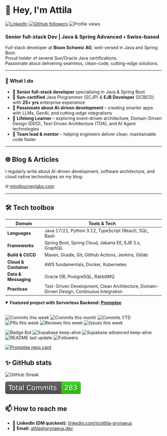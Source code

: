 # 👋 Hey, I'm Attila

[![LinkedIn](https://img.shields.io/badge/LinkedIn--blue?logo=linkedin&logoColor=white)](https://www.linkedin.com/in/attila-grynaeus)
[![GitHub followers](https://img.shields.io/github/followers/attilagrynaeus?label=Follow&style=social)](https://github.com/attilagrynaeus)
![Profile views](https://komarev.com/ghpvc/?username=attila-grynaeus&style=flat)

### Senior full-stack Dev&nbsp;|&nbsp;Java & Spring Advanced • Swiss-based

Full-stack developer at **Bison Schweiz AG**, well-versed in Java and Spring Boot.  
Proud holder of several Sun/Oracle Java certifications.  
Passionate about delivering seamless, clean-code, cutting-edge solutions.

---

### 🔑  What I do

- 🔹 **Senior full-stack developer** specialising in Java & Spring Boot  
- 🔹 **Sun-certified** Java Programmer (SCJP) & **EJB Developer** (SCBCD) with **25+ yrs** enterprise experience  
- 🔹 **Passionate about AI-driven development** –  creating smarter apps with LLMs, GenAI, and cutting-edge integrations 
- 🔹 **Lifelong Learner** –  exploring event-driven architecture, Domain-Driven Design (DDD), Test-Driven Architecture (TDA), and AI Agent technologies
- 🔹 **Team lead & mentor** – helping engineers deliver clean, maintainable code faster  

---

## 🌐 Blog & Articles

I regularly write about AI-driven development, software architecture, and cloud native technologies on my blog:

🌐 [mindjourneylabs.com](https://mindjourneylabs.com)

---

## 🛠 Tech toolbox

| Domain | Tools & Tech |
| ------ | ------------ |
| **Languages** | Java 17/21, Python 3.12, TypeScript (React), SQL, Bash |
| **Frameworks** | Spring Boot, Spring Cloud, Jakarta EE, EJB 3.x, GraphQL |
| **Build & CI/CD** | Maven, Gradle, Git, GitHub Actions, Jenkins, Gitlab |
| **Cloud & Container** | AWS fundamentals, Docker, Kubernetes |
| **Data & Messaging** | Oracle DB, PostgreSQL, RabbitMQ |
| **Practices** | Test-Driven Development, Clean Architecture, Domain-Driven Design, Continuous Integration |


<details open>
  <summary><strong> Featured project with Serverless Backend: <a href="https://github.com/attilagrynaeus/Promptee">Promptee</a></strong></summary>

  <br/>



<!-- Activity badges (auto-updates via generate-commit-badge.yml) -->
<p align="left">
  <img alt="Commits this week"
       src="https://img.shields.io/badge/dynamic/json?style=flat&logo=github&label=commits%20this%20week&query=%24.week.commits&url=https%3A%2F%2Fraw.githubusercontent.com%2Fattilagrynaeus%2Fattilagrynaeus%2Fmain%2Fbadges%2Fgh-contributions.json" />
  <img alt="Commits this month"
       src="https://img.shields.io/badge/dynamic/json?style=flat&logo=github&label=commits%20this%20month&query=%24.month.commits&url=https%3A%2F%2Fraw.githubusercontent.com%2Fattilagrynaeus%2Fattilagrynaeus%2Fmain%2Fbadges%2Fgh-contributions.json" />
  <img alt="Commits YTD"
       src="https://img.shields.io/badge/dynamic/json?style=flat&logo=github&label=commits%20YTD&query=%24.ytd.commits&url=https%3A%2F%2Fraw.githubusercontent.com%2Fattilagrynaeus%2Fattilagrynaeus%2Fmain%2Fbadges%2Fgh-contributions.json" />
  <img alt="PRs this week"
       src="https://img.shields.io/badge/dynamic/json?style=flat&logo=github&label=PRs%20this%20week&query=%24.week.prs&url=https%3A%2F%2Fraw.githubusercontent.com%2Fattilagrynaeus%2Fattilagrynaeus%2Fmain%2Fbadges%2Fgh-contributions.json" />
  <img alt="Reviews this week"
       src="https://img.shields.io/badge/dynamic/json?style=flat&logo=github&label=reviews%20this%20week&query=%24.week.reviews&url=https%3A%2F%2Fraw.githubusercontent.com%2Fattilagrynaeus%2Fattilagrynaeus%2Fmain%2Fbadges%2Fgh-contributions.json" />
  <img alt="Issues this week"
       src="https://img.shields.io/badge/dynamic/json?style=flat&logo=github&label=issues%20this%20week&query=%24.week.issues&url=https%3A%2F%2Fraw.githubusercontent.com%2Fattilagrynaeus%2Fattilagrynaeus%2Fmain%2Fbadges%2Fgh-contributions.json" />
</p>

<!-- Workflow status badges (a meglévő workflow-jaidhoz) -->
<p align="left">
  <img alt="Badge Bot"
       src="https://img.shields.io/github/actions/workflow/status/attilagrynaeus/attilagrynaeus/generate-commit-badge.yml?branch=main&label=badge%20bot" />
  <img alt="Supabase keep-alive"
       src="https://img.shields.io/github/actions/workflow/status/attilagrynaeus/attilagrynaeus/supabase-keep-alive.yml?branch=main&label=supabase%20ping" />
  <img alt="Supabase advanced keep-alive"
       src="https://img.shields.io/github/actions/workflow/status/attilagrynaeus/attilagrynaeus/supabase-advanced-keep-alive.yml?branch=main&label=supabase%20adv%20ping" />
  <img alt="README last update"
       src="https://img.shields.io/github/last-commit/attilagrynaeus/attilagrynaeus?label=README%20last%20update" />
  <img alt="Followers"
       src="https://img.shields.io/github/followers/attilagrynaeus?style=flat&logo=github" />
</p>


  <a href="https://github.com/attilagrynaeus/Promptee">
    <img src="https://github-readme-stats.vercel.app/api/pin/?username=attilagrynaeus&repo=Promptee&theme=github_dark&hide_border=true" alt="Promptee repo card">
  </a>
</details>


## ✨ GitHub stats


![GitHub Streak](https://github-readme-streak-stats.herokuapp.com/?user=attilagrynaeus&theme=dark&hide_border=true)

<img src="badges/commits.svg" height="40">

## 📫 How to reach me

- 💼 **LinkedIn (DM quickest):** [linkedin.com/in/attila-grynaeus](https://www.linkedin.com/in/attila-grynaeus)  
- 📧 **Email:** [attila@grynaeus.dev](mailto:attila@grynaeus.dev)

